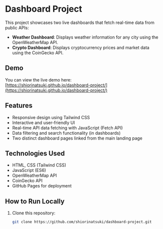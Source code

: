 # Dashboard Project

This project showcases two live dashboards that fetch real-time data from public APIs:

- **Weather Dashboard**: Displays weather information for any city using the OpenWeatherMap API.
- **Crypto Dashboard**: Displays cryptocurrency prices and market data using the CoinGecko API.

## Demo

You can view the live demo here:  
[https://shiorinatsuki.github.io/dashboard-project/](https://shiorinatsuki.github.io/dashboard-project/)

## Features

- Responsive design using Tailwind CSS  
- Interactive and user-friendly UI  
- Real-time API data fetching with JavaScript (Fetch API)  
- Data filtering and search functionality (in dashboards)  
- Two distinct dashboard pages linked from the main landing page

## Technologies Used

- HTML, CSS (Tailwind CSS)  
- JavaScript (ES6)  
- OpenWeatherMap API  
- CoinGecko API  
- GitHub Pages for deployment

## How to Run Locally

1. Clone this repository:
   ```bash
   git clone https://github.com/shiorinatsuki/dashboard-project.git

